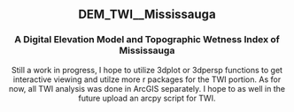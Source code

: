 
<h2 align="center">DEM_TWI__Mississauga</h2>
<h3 align="center">A Digital Elevation Model and Topographic Wetness Index of Mississauga</h3>


<p align="center">
   Still a work in progress, I hope to utilize 3dplot or 3dpersp functions to get interactive viewing and utilze more r packages for the TWI portion. As for now, all TWI analysis was done in ArcGIS separately. I hope to as well in the future upload an arcpy script for TWI.
</p>
